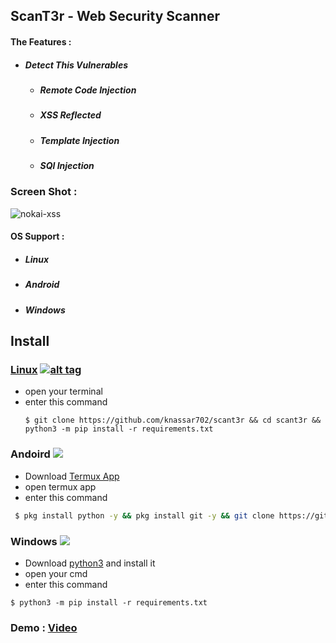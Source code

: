 ## ScanT3r - Web Security Scanner 

#### The Features :
* ##### Detect This Vulnerables
  * <h5>Remote Code Injection</h5>
  * <h5>XSS Reflected</h5>
  * <h5>Template Injection</h5
  * <h5>SQl Injection </h5>

### Screen Shot :

<img src="https://i.ibb.co/4N9mdtQ/nokai-sx.png" alt="nokai-xss" border="0"></a>

#### OS Support :
- <h5> Linux</h5>
- <h5> Android</h5>
- <h5> Windows</h5>

## Install
### [Linux](https://wikipedia.org/wiki/Linux) [![alt tag](http://icons.iconarchive.com/icons/dakirby309/simply-styled/32/OS-Linux-icon.png)](https://fr.wikipedia.org/wiki/Linux)
* open your terminal 
* enter this command 
   ````
   $ git clone https://github.com/knassar702/scant3r && cd scant3r && python3 -m pip install -r requirements.txt
   ````
 
### Andoird <img src="https://img.icons8.com/clouds/100/000000/android-os.png">
* Download <a href='https://play.google.com/store/apps/details?id=com.termux&hl=en'>Termux App</a>
* open termux app
* enter this command
````bash
 $ pkg install python -y && pkg install git -y && git clone https://github.com/knassar702/scant3r && cd scant3r && python3 -m pip install -r requirements.txt
````

### Windows <img src="https://img.icons8.com/color/48/000000/windows-10.png">
* Download <a href='https://www.python.org/downloads/windows/'>python3</a> and install it
* open your cmd
* enter this command 
````
$ python3 -m pip install -r requirements.txt
````

### Demo : <a href='http://youtube.com'> Video </a>

